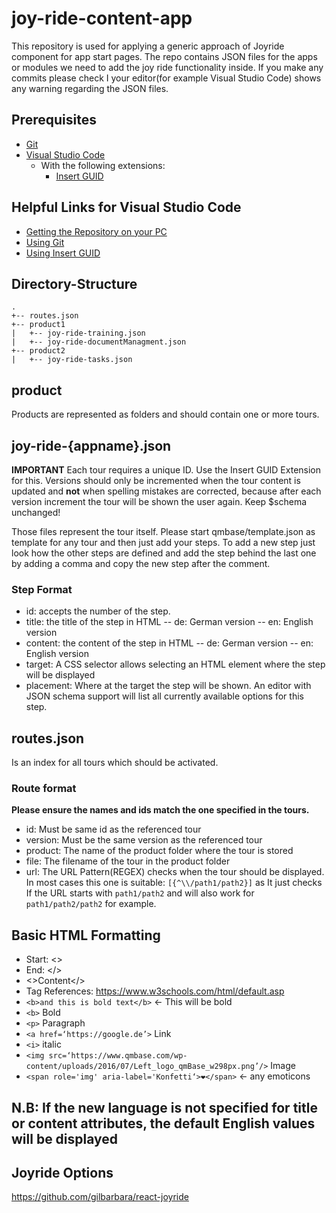 # joy-ride-content-app

This repository is used for applying a generic approach of Joyride component for app start pages. The repo contains JSON files for the apps or modules we need to add the joy ride functionality inside. If you make any commits please check I your editor(for example Visual Studio Code) shows any warning regarding the JSON files.

## Prerequisites

* [Git](https://git-scm.com/download/win)
* [Visual Studio Code](https://code.visualstudio.com/download)
  * With the following extensions:
    * [Insert GUID](https://marketplace.visualstudio.com/items?itemName=heaths.vscode-guid)

## Helpful Links for Visual Studio Code

* [Getting the Repository on your PC](https://code.visualstudio.com/docs/editor/github)
* [Using Git](https://code.visualstudio.com/docs/editor/versioncontrol)
* [Using Insert GUID](https://devblogs.microsoft.com/setup/insert-guids-directly-into-visual-studio-code/)

## Directory-Structure

```text
.
+-- routes.json
+-- product1
|   +-- joy-ride-training.json
|   +-- joy-ride-documentManagment.json
+-- product2
|   +-- joy-ride-tasks.json
```

## product

Products are represented as folders and should contain one or more tours.

## joy-ride-{appname}.json

**IMPORTANT** Each tour requires a unique ID. Use the Insert GUID Extension for this. Versions should only be incremented when the tour content is updated and **not** when spelling mistakes are corrected, because after each version increment the tour will be shown the user again. Keep $schema unchanged!

Those files represent the tour itself. Please start qmbase/template.json as template for any tour and then just add your steps. To add a new step just look how the other steps are defined and add the step behind the last one by adding a comma and copy the new step after the comment.


### Step Format
- id: accepts the number of the step.
- title: the title of the step in HTML
-- de: German version
-- en: English version
- content: the content of the step in HTML
-- de: German version
-- en: English version
- target: A CSS selector allows selecting an HTML element where the step will be displayed
- placement: Where at the target the step will be shown. An editor with JSON schema support will list all currently available options for this step.

## routes.json

Is an index for all tours which should be activated.

### Route format

**Please ensure the names and ids match the one specified in the tours.**

* id: Must be same id as the referenced tour
* version: Must be the same version as the referenced tour
* product: The name of the product folder where the tour is stored
* file: The filename of the tour in the product folder
* url: The URL Pattern(REGEX) checks when the tour should be displayed. In most cases this one is suitable: `[{^\\/path1/path2}]` as It just checks If the URL starts with `path1/path2` and will also work for `path1/path2/path2` for example.


## Basic HTML Formatting

- Start: <>
- End: </>
- <>Content</>
- Tag References: https://www.w3schools.com/html/default.asp
- `<b>and this is bold text</b>` <- This will be bold
- `<b>` Bold
- `<p>` Paragraph
- `<a href=‘https://google.de’>` Link
- `<i>` italic
- `<img src=‘https://www.qmbase.com/wp-content/uploads/2016/07/Left_logo_qmBase_w298px.png’/>` Image
- `<span role='img' aria-label='Konfetti‘>❤</span>`  <- any emoticons

## N.B: If the new language is not specified for title or content attributes, the default English values will be displayed

## Joyride Options

https://github.com/gilbarbara/react-joyride
